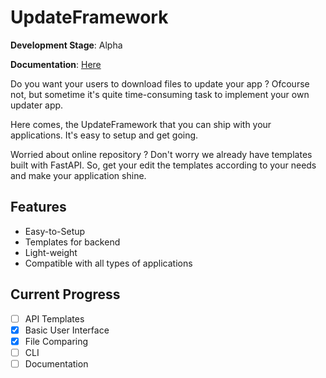 # UpdateFramework

**Development Stage**: Alpha

**Documentation**: [Here](https://unlimited-research-cooperative.github.io/Bio-Silicon-Synergetic-Intelligence-System/Unified%20Software/Update%20Framework/)

Do you want your users to download files to update your app ? Ofcourse not, but sometime it's quite time-consuming task to implement your own updater app.

Here comes, the UpdateFramework that you can ship with your applications. It's easy to setup and get going.

Worried about online repository ? Don't worry we already have templates built with FastAPI. So, get your edit the templates according to your needs and make your application shine.

## Features
- Easy-to-Setup
- Templates for backend
- Light-weight
- Compatible with all types of applications

## Current Progress
- [ ]  API Templates 
- [x]  Basic User Interface
- [x]  File Comparing
- [ ]  CLI 
- [ ]  Documentation
